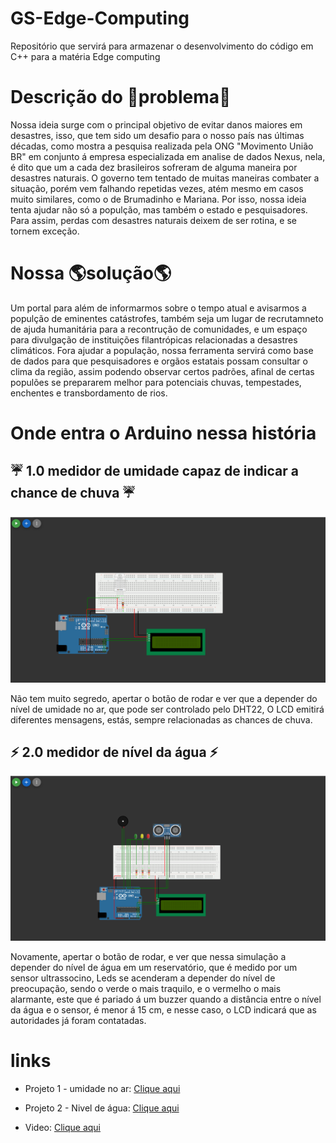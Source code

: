 # GS-Edge-Computing
Repositório que servirá para armazenar o desenvolvimento do código em C++ para  a matéria Edge computing

# Descrição do 🚫problema🚫
Nossa ideia surge com o principal objetivo de evitar danos maiores em desastres, isso, que tem sido um desafio para o nosso país nas últimas décadas, como mostra a pesquisa realizada pela ONG "Movimento União BR" em conjunto á empresa especializada em analise de dados Nexus, nela, é dito que um a cada dez brasileiros sofreram de alguma maneira por desastres naturais.
O governo tem tentado de muitas maneiras combater a situação, porém vem falhando repetidas vezes, atém mesmo em casos muito similares, como o de Brumadinho e Mariana. Por isso, nossa ideia tenta ajudar não só a populção, mas também o estado e pesquisadores. Para assim, perdas com desastres naturais deixem de ser rotina, e se tornem exceção.

# Nossa 🌎solução🌎
Um portal para além de informarmos sobre o tempo atual e avisarmos a populção de eminentes catástrofes, também seja um lugar de recrutamneto de ajuda humanitária para a recontrução de comunidades, e um espaço para divulgação de instituições filantrópicas relacionadas a desastres climáticos. Fora ajudar a população, nossa ferramenta servirá como base de dados para que pesquisadores e orgãos estatais possam consultar o clima da região, assim podendo observar certos padrões, afinal de certas populões se prepararem melhor para potenciais chuvas, tempestades, enchentes e transbordamento de rios.

# Onde entra o Arduino nessa história

## ☔ 1.0 medidor de umidade capaz de indicar a chance de chuva ☔

<div>
    <img src="assets/Umidade.png">
</div>

Não tem muito segredo, apertar o botão de rodar e ver que a depender do nível de umidade no ar, que pode ser controlado pelo DHT22, O LCD emitirá diferentes mensagens, estás, sempre relacionadas as chances de chuva.

## ⚡ 2.0 medidor de nível da água ⚡

<div>
    <img src="assets/Nivel.png">
</div>

Novamente, apertar o botão de rodar, e ver que nessa simulação a depender do nível de água em um reservatório, que é medido por um sensor ultrassocino, Leds se acenderam a depender do nível de preocupação, sendo o verde o mais traquilo, e o vermelho o mais alarmante, este que é pariado á um buzzer quando a distância entre o nível da água e o sensor, é menor á 15 cm, e nesse caso, o LCD indicará que as autoridades já foram contatadas.

# links

- Projeto 1 - umidade no ar: [Clique aqui](https://wokwi.com/projects/432246713340609537)

- Projeto 2 - Nivel de água: [Clique aqui](https://wokwi.com/projects/432253035508079617)

- Video: [Clique aqui](https://youtu.be/TfUBKiSIXFI)